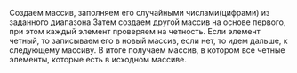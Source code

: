 Создаем массив, заполняем его случайными числами(цифрами) из заданного диапазона
Затем создаем другой массив на основе первого, при этом каждый элемент проверяем на четность.
Если элемент четный, то записываем его в новый массив, если нет, то идем дальше, к следующему массиву.
В итоге получаем массив, в котором все четные элементы, которые есть в исходном массиве.

